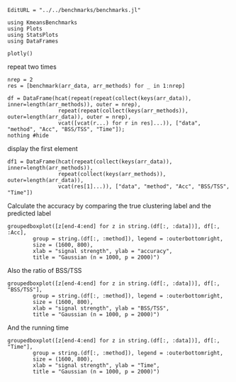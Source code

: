 ```@meta
EditURL = "../../benchmarks/benchmarks.jl"
```

````@example benchmarks
using KmeansBenchmarks
using Plots
using StatsPlots
using DataFrames

plotly()
````

repeat two times

````@example benchmarks
nrep = 2
res = [benchmark(arr_data, arr_methods) for _ in 1:nrep]

df = DataFrame(hcat(repeat(repeat(collect(keys(arr_data)), inner=length(arr_methods)), outer = nrep),
                repeat(repeat(collect(keys(arr_methods)), outer=length(arr_data)), outer = nrep),
                vcat([vcat(r...) for r in res]...)), ["data", "method", "Acc", "BSS/TSS", "Time"]);
nothing #hide
````

display the first element

````@example benchmarks
df1 = DataFrame(hcat(repeat(collect(keys(arr_data)), inner=length(arr_methods)),
                repeat(collect(keys(arr_methods)), outer=length(arr_data)),
                vcat(res[1]...)), ["data", "method", "Acc", "BSS/TSS", "Time"])
````

Calculate the accuracy by comparing the true clustering label and the predicted label

````@example benchmarks
groupedboxplot([z[end-4:end] for z in string.(df[:, :data])], df[:, :Acc],
        group = string.(df[:, :method]), legend = :outerbottomright,
        size = (1600, 800),
        xlab = "signal strength", ylab = "accuracy",
        title = "Gaussian (n = 1000, p = 2000)")
````

Also the ratio of BSS/TSS

````@example benchmarks
groupedboxplot([z[end-4:end] for z in string.(df[:, :data])], df[:, "BSS/TSS"],
        group = string.(df[:, :method]), legend = :outerbottomright,
        size = (1600, 800),
        xlab = "signal strength", ylab = "BSS/TSS",
        title = "Gaussian (n = 1000, p = 2000)")
````

And the running time

````@example benchmarks
groupedboxplot([z[end-4:end] for z in string.(df[:, :data])], df[:, "Time"],
        group = string.(df[:, :method]), legend = :outerbottomright,
        size = (1600, 800),
        xlab = "signal strength", ylab = "Time",
        title = "Gaussian (n = 1000, p = 2000)")
````

